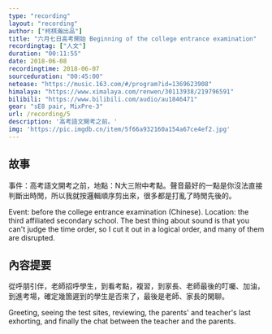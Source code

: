 ```yaml
---
type: "recording"
layout: "recording"
author: ["柯棋瀚出品"]
title: "六月七日高考開始 Beginning of the college entrance examination"
recordingtag: ["人文"]
duration: "00:11:55"
date: 2018-06-08
recordingtime: 2018-06-07
sourceduration: "00:45:00"
netease: "https://music.163.com/#/program?id=1369623908"
himalaya: "https://www.ximalaya.com/renwen/30113938/219796591"
bilibili: "https://www.bilibili.com/audio/au1846471"
gear: "sE8 pair, MixPre-3"
url: /recording/5
description: '高考語文開考之前。'
img: 'https://pic.imgdb.cn/item/5f66a932160a154a67ce4ef2.jpg'
---
```


## 故事

事件：高考語文開考之前，地點：N大三附中考點。聲音最好的一點是你沒法直接判斷出時閒，所以我就按邏輯順序剪出來，很多都是打亂了時閒先後的。

Event: before the college entrance examination (Chinese). Location: the third affiliated secondary school. The best thing about sound is that you can't judge the time order, so I cut it out in a logical order, and many of them are disrupted. 

## 內容提要

從呼朋引伴，老師招呼學生，到看考點，複習，到家長、老師最後的叮囑、加油，到進考場，確定幾箇遲到的學生是否來了，最後是老師、家長的閑聊。

Greeting, seeing the test sites, reviewing, the parents' and teacher's last exhorting, and finally the chat between the teacher and the parents.


